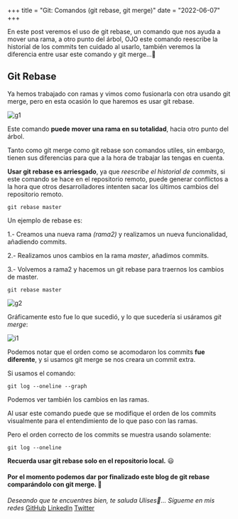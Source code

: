 +++
title = "Git: Comandos (git rebase, git merge)"
date = "2022-06-07"
+++

En este post veremos el uso de git rebase, un comando que nos ayuda a mover una rama, a otro punto del árbol, OJO este comando reescribe la historial de los commits ten cuidado al usarlo, también veremos la diferencia entre usar este comando y git merge...🐤

<!--more-->

## Git Rebase

Ya hemos trabajado con ramas y vimos como fusionarla con otra usando git merge, pero en esta ocasión lo que haremos es usar git rebase.

![g1](https://user-images.githubusercontent.com/99143567/172306966-a529b9c5-fa9b-4514-82a9-0b6aaf916f6b.gif)

Este comando **puede mover una rama en su totalidad**, hacia otro punto del árbol.

Tanto como git merge como git rebase son comandos utiles, sin embargo, tienen sus diferencias para que a la hora de trabajar las tengas en cuenta.

**Usar git rebase es arriesgado**, ya que *reescribe el historial de commits*, si este comando se hace en el repositorio remoto, puede generar conflictos a la hora que otros desarrolladores intenten sacar los últimos cambios del repositorio remoto.

```
git rebase master
```

Un ejemplo de rebase es:

1.- Creamos una nueva rama *(rama2)* y realizamos un nueva funcionalidad, añadiendo commits.

2.- Realizamos unos cambios en la rama *master*, añadimos commits.

3.- Volvemos a rama2 y hacemos un git rebase para traernos los cambios de master.

```
git rebase master
```

![g2](https://user-images.githubusercontent.com/99143567/172306986-28e60a05-bfff-4a18-bed5-d244727145a2.gif)

Gráficamente esto fue lo que sucedió, y lo que sucedería si usáramos *git merge*:

![i1](https://user-images.githubusercontent.com/99143567/172307017-33d854de-851f-4580-920e-f6bd65ed2d94.gif)

Podemos notar que el orden como se acomodaron los commits **fue diferente**, y si usamos git merge se nos creara un commit extra.

Si usamos el comando:

```
git log --oneline --graph
```

Podemos ver también los cambios en las ramas.

Al usar este comando puede que se modifique el orden de los commits visualmente para el entendimiento de lo que paso con las ramas.

Pero el orden correcto de los commits se muestra usando solamente:

```
git log --oneline
```

**Recuerda usar git rebase solo en el repositorio local.** 😃

#### Por el momento podemos dar por finalizado este blog de git rebase comparándolo con git merge. 🚀

*Deseando que te encuentres bien, te saluda Ulises🤵...*
*Sígueme en mis redes*
[GitHub](https://github.com/UlisesOrnelasR)
[LinkedIn](https://www.linkedin.com/in/ulises-ornelas/)
[Twitter](https://twitter.com/UlisesOrnelass)
